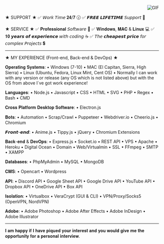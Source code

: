 

<img align="right" alt="GIF" src="https://media.giphy.com/media/f3iwJFOVOwuy7K6FFw/giphy.gif" />

<br />

★ SUPPORT ★
✅ 𝘞𝘰𝘳𝘬 𝘛𝘪𝘮𝘦 𝟐𝟒/𝟕 🕜
✅ 𝙁𝙍𝙀𝙀 𝙇𝙄𝙁𝙀𝙏𝙄𝙈𝙀 𝘚𝘶𝘱𝘱𝘰𝘳𝘵 💭

★ SERVICE ★
✅ 𝐏𝐫𝐨𝐟𝐞𝐬𝐬𝐢𝐨𝐧𝐚𝐥 𝘚𝘰𝘧𝘵𝘸𝘢𝘳𝘦 🤖
✅ 𝐖𝐢𝐧𝐝𝐨𝐰𝐬, 𝐌𝐀𝐂 & 𝐋𝐢𝐧𝐮𝐱 💻
✅ 𝟏𝟎 𝙮𝙚𝙖𝙧𝙨 𝙤𝙛 𝙚𝙭𝙥𝙚𝙧𝙞𝙚𝙣𝙘𝙚 𝘸𝘪𝘵𝘩 𝘤𝘰𝘥𝘪𝘯𝘨 ☕
✅ 𝘛𝘩𝘦 𝙘𝙝𝙚𝙖𝙥𝙚𝙨𝙩 𝙥𝙧𝙞𝙘𝙚 𝘧𝘰𝘳 𝘤𝘰𝘮𝘱𝘭𝘦𝘹 𝘗𝘳𝘰𝘫𝘦𝘤𝘵𝘴 💲



___________________________________________________________________________



★ MY EXPERIENCE (Front-end, Back-end & DevOps) ★



𝐎𝐩𝐞𝐫𝐚𝐭𝐢𝐧𝐠 𝐒𝐲𝐬𝐭𝐞𝐦𝐬:
• Windows (7-10)
• MAC (El Capitan, Sierra, High Sierra)
• Linux (Ubuntu, Fedora, Linux Mint, Cent OS)
• Normally I can work with any version or release (any OS which is not listed above) but with the OS from above I´ve got work experience!

𝐋𝐚𝐧𝐠𝐮𝐚𝐠𝐞𝐬:
• Node.js
• Javascript
• CSS
• HTML
• SVG
• PHP
• Regex
• Bash
• CMD

𝐂𝐫𝐨𝐬𝐬 𝐏𝐥𝐚𝐭𝐟𝐨𝐫𝐦 𝐃𝐞𝐬𝐤𝐭𝐨𝐩 𝐒𝐨𝐟𝐭𝐰𝐚𝐫𝐞:
• Electron.js

𝐁𝐨𝐭𝐬:
• Automation
• Scrap/Crawl
• Puppeteer
• Webdriver.io
• Cheerio.js
• Chromium

𝙁𝙧𝙤𝙣𝙩-𝙚𝙣𝙙:
• Anime.js
• Tippy.js
• jQuery
• Chromium Extensions

𝐁𝐚𝐜𝐤-𝐞𝐧𝐝 & 𝐃𝐞𝐯𝐎𝐩𝐬:
• Express.js
• Socket.io
• REST API
• VPS
• Apache
• Heroku
• Digital Ocean
• Domain
• Web/Virtualmin
• SSL
• FFmpeg
• SMTP
• XAMPP

𝐃𝐚𝐭𝐚𝐛𝐚𝐬𝐞𝐬:
• PhpMyAdmin
• MySQL
• MongoDB

𝐂𝐌𝐒:
• Opencart
• Wordpress

𝐀𝐏𝐈:
• Discord API
• Google Sheet API
• Google Drive API
• YouTube API
• Dropbox API
• OneDrive API
• Box API

𝐈𝐬𝐨𝐥𝐚𝐭𝐢𝐨𝐧:
• Virtualbox
• VeraCrypt (GUI & CLI)
• VPN/Proxy/Socks5 (OpenVPN, NordVPN)

𝐀𝐝𝐨𝐛𝐞:
• Adobe Photoshop
• Adobe After Effects
• Adobe InDesign
• Adobe Illustrator


___________________________________________________________________________

𝐈 𝐚𝐦 𝐡𝐚𝐩𝐩𝐲 𝐢𝐟 𝐈 𝐡𝐚𝐯𝐞 𝐩𝐢𝐪𝐮𝐞𝐝 𝐲𝐨𝐮𝐫 𝐢𝐧𝐭𝐞𝐫𝐞𝐬𝐭 𝐚𝐧𝐝 𝐲𝐨𝐮 𝐰𝐨𝐮𝐥𝐝 𝐠𝐢𝐯𝐞 𝐦𝐞 𝐭𝐡𝐞 𝐨𝐩𝐩𝐨𝐫𝐭𝐮𝐧𝐢𝐭𝐲 𝐟𝐨𝐫 𝐚 𝐩𝐞𝐫𝐬𝐨𝐧𝐚𝐥 𝐢𝐧𝐭𝐞𝐫𝐯𝐢𝐞𝐰.

